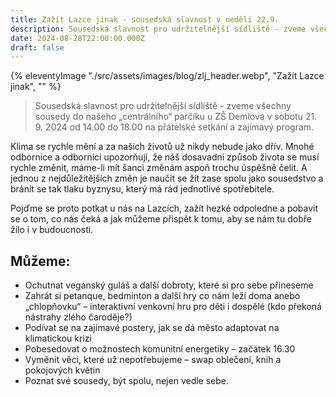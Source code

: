 ```yaml
---
title: Zažít Lazce jinak - sousedská slavnost v neděli 22.9.
description: Sousedská slavnost pro udržitelnější sídliště - zveme všechny sousedy do našeho „centrálního“ parčíku u ZŠ Demlova v sobotu 21. 9. 2024 od 14.00 do 18.00 na přátelské setkání a zajímavý program.
date: 2024-08-28T22:00:00.000Z
draft: false
---
```


{% eleventyImage "./src/assets/images/blog/zlj_header.webp", "Zažít Lazce jinak", "" %}

> Sousedská slavnost pro udržitelnější sídliště - zveme všechny sousedy do našeho „centrálního“ parčíku u ZŠ Demlova v sobotu 21. 9. 2024 od 14.00 do 18.00 na přátelské setkání a zajímavý program.

Klima se rychle mění a za našich životů už nikdy nebude jako dřív. Mnohé odbornice a odborníci upozorňují, že náš dosavadní způsob života se musí rychle změnit, máme-li mít šanci změnám aspoň trochu úspěšně čelit. A jednou z nejdůležitějších změn je naučit se žít zase spolu jako sousedstvo a bránit se tak tlaku byznysu, který má rád jednotlivé spotřebitele.

Pojďme se proto potkat u nás na Lazcích, zažít hezké odpoledne a pobavit se o tom, co nás čeká a jak můžeme přispět k tomu, aby se nám tu dobře žilo i v budoucnosti.

## Můžeme:
- Ochutnat veganský guláš a další dobroty, které si pro sebe přineseme
- Zahrát si petanque, bedminton a další hry co nám leží doma anebo „chlopňovku“ – interaktivní venkovní hru pro děti
i dospělé (kdo překoná nástrahy zlého čaroděje?)
- Podívat se na zajímavé postery, jak se dá město adaptovat na klimatickou krizi
- Pobesedovat o možnostech komunitní energetiky
  – začátek 16.30
- Vyměnit věci, které už nepotřebujeme – swap oblečení, knih a pokojových květin
- Poznat své sousedy, být spolu, nejen vedle sebe.